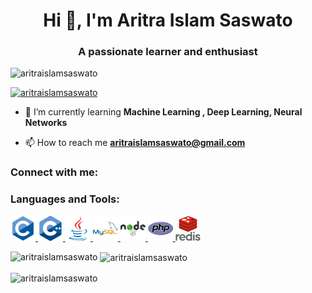 <h1 align="center">Hi 👋, I'm Aritra Islam Saswato</h1>
<h3 align="center">A passionate learner and enthusiast</h3>

<p align="left"> <img src="https://komarev.com/ghpvc/?username=aritraislamsaswato&label=Profile%20views&color=0e75b6&style=flat" alt="aritraislamsaswato" /> </p>

<p align="left"> <a href="https://github.com/ryo-ma/github-profile-trophy"><img src="https://github-profile-trophy.vercel.app/?username=aritraislamsaswato" alt="aritraislamsaswato" /></a> </p>

- 🌱 I’m currently learning **Machine Learning , Deep Learning, Neural Networks**

- 📫 How to reach me **aritraislamsaswato@gmail.com**

<h3 align="left">Connect with me:</h3>
<p align="left">
</p>

<h3 align="left">Languages and Tools:</h3>
<p align="left"> <a href="https://www.cprogramming.com/" target="_blank" rel="noreferrer"> <img src="https://raw.githubusercontent.com/devicons/devicon/master/icons/c/c-original.svg" alt="c" width="40" height="40"/> </a> <a href="https://www.w3schools.com/cpp/" target="_blank" rel="noreferrer"> <img src="https://raw.githubusercontent.com/devicons/devicon/master/icons/cplusplus/cplusplus-original.svg" alt="cplusplus" width="40" height="40"/> </a> <a href="https://www.java.com" target="_blank" rel="noreferrer"> <img src="https://raw.githubusercontent.com/devicons/devicon/master/icons/java/java-original.svg" alt="java" width="40" height="40"/> </a> <a href="https://www.mysql.com/" target="_blank" rel="noreferrer"> <img src="https://raw.githubusercontent.com/devicons/devicon/master/icons/mysql/mysql-original-wordmark.svg" alt="mysql" width="40" height="40"/> </a> <a href="https://nodejs.org" target="_blank" rel="noreferrer"> <img src="https://raw.githubusercontent.com/devicons/devicon/master/icons/nodejs/nodejs-original-wordmark.svg" alt="nodejs" width="40" height="40"/> </a> <a href="https://www.php.net" target="_blank" rel="noreferrer"> <img src="https://raw.githubusercontent.com/devicons/devicon/master/icons/php/php-original.svg" alt="php" width="40" height="40"/> </a> <a href="https://redis.io" target="_blank" rel="noreferrer"> <img src="https://raw.githubusercontent.com/devicons/devicon/master/icons/redis/redis-original-wordmark.svg" alt="redis" width="40" height="40"/> </a> </p>

<p><img align="left" src="https://github-readme-stats.vercel.app/api/top-langs?username=aritraislamsaswato&show_icons=true&locale=en&layout=compact" alt="aritraislamsaswato" /></p>

<p>&nbsp;<img align="center" src="https://github-readme-stats.vercel.app/api?username=aritraislamsaswato&show_icons=true&locale=en" alt="aritraislamsaswato" /></p>

<p><img align="center" src="https://github-readme-streak-stats.herokuapp.com/?user=aritraislamsaswato&" alt="aritraislamsaswato" /></p>
